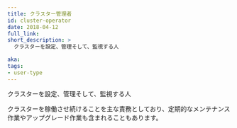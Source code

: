 ```yaml
---
title: クラスター管理者
id: cluster-operator
date: 2018-04-12
full_link: 
short_description: >
  クラスターを設定、管理そして、監視する人

aka: 
tags:
- user-type
---
```

 クラスターを設定、管理そして、監視する人

<!--more--> 

クラスターを稼働させ続けることを主な責務としており、定期的なメンテナンス作業やアップグレード作業も含まれることもあります。<br>

